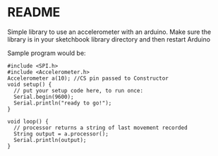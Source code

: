 # README

Simple library to use an accelerometer with an arduino. Make sure the library is in your sketchbook library directory and then restart Arduino

Sample program would be:

```
#include <SPI.h>
#include <Accelerometer.h>
Accelerometer a(10); //CS pin passed to Constructor
void setup() {
  // put your setup code here, to run once:
  Serial.begin(9600);
  Serial.println("ready to go!");
}

void loop() {
  // processor returns a string of last movement recorded
  String output = a.processor();
  Serial.println(output);
}
```